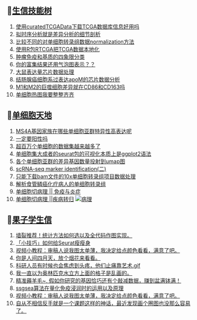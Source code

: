 ## 📝[生信技能树](https://github.com/ixxmu/mp_duty/issues?q=label%3A%E7%94%9F%E4%BF%A1%E6%8A%80%E8%83%BD%E6%A0%91+is%3Aclosed)
<!-- 1issueTable -->

1. [使用curatedTCGAData下载TCGA数据库信息好用吗](https://github.com/ixxmu/mp_duty/issues/2467) 
2. [拟时序分析就是差异分析的细节剖析](https://github.com/ixxmu/mp_duty/issues/2460) 
3. [比较不同的对单细胞转录组数据normalization方法](https://github.com/ixxmu/mp_duty/issues/2459) 
4. [使用R包RTCGA把TCGA数据本地化](https://github.com/ixxmu/mp_duty/issues/2436) 
5. [肿瘤免疫和基质的四象限分类](https://github.com/ixxmu/mp_duty/issues/2435) 
6. [你的富集结果还用气泡图表示？？](https://github.com/ixxmu/mp_duty/issues/2424) 
7. [大鼠表达量芯片数据处理](https://github.com/ixxmu/mp_duty/issues/2423) 
8. [结肠腺癌细胞系过表达apoM的芯片数据分析](https://github.com/ixxmu/mp_duty/issues/2422) 
9. [M1和M2的巨噬细胞差异就在CD86和CD163吗](https://github.com/ixxmu/mp_duty/issues/2417) 
10. [单细胞热图我要整整齐齐](https://github.com/ixxmu/mp_duty/issues/2416) 
<!-- 1issueTable -->
## 📝[单细胞天地](https://github.com/ixxmu/mp_duty/issues?q=label%3A%E5%8D%95%E7%BB%86%E8%83%9E%E5%A4%A9%E5%9C%B0+is%3Aclosed)
<!-- 2issueTable -->

1. [MS4A基因家族在哪些单细胞亚群特异性高表达呢](https://github.com/ixxmu/mp_duty/issues/2462) 
2. [一定要阳性吗](https://github.com/ixxmu/mp_duty/issues/2353) 
3. [超百万个单细胞的数据集越来越多了](https://github.com/ixxmu/mp_duty/issues/2327) 
4. [单细胞集大成者的seurat包的可视化本质上是ggplot2语法](https://github.com/ixxmu/mp_duty/issues/2311) 
5. [各个单细胞亚群的差异基因数量投射到umap图](https://github.com/ixxmu/mp_duty/issues/2308) 
6. [scRNA-seq marker identification(二)](https://github.com/ixxmu/mp_duty/issues/2303) 
7. [只能下载bam文件的10x单细胞转录组项目数据处理](https://github.com/ixxmu/mp_duty/issues/2279) 
8. [解析食管鳞癌化疗病人的单细胞转录组](https://github.com/ixxmu/mp_duty/issues/2203) 
9. [单细胞切病理 || 免疫与炎症](https://github.com/ixxmu/mp_duty/issues/2175) 
10. [单细胞切病理 ||疾病转归](https://github.com/ixxmu/mp_duty/issues/2173) [![病理](https://img.shields.io/github/labels/ixxmu/mp_duty/病理)](https://github.com/ixxmu/mp_duty/labels/病理)
<!-- 2issueTable -->

## 📝[果子学生信](https://github.com/ixxmu/mp_duty/issues?q=label%3A%E6%9E%9C%E5%AD%90%E5%AD%A6%E7%94%9F%E4%BF%A1+is%3Aclosed)
<!-- 3issueTable -->

1. [墙裂推荐！统计方法如何选以及全代码作图实现。](https://github.com/ixxmu/mp_duty/issues/2465) 
2. [「小技巧」如何给Seurat瘦瘦身](https://github.com/ixxmu/mp_duty/issues/2419) 
3. [视频小教程：审稿人说我图太单薄，我决定给点颜色看看，满意了吧。](https://github.com/ixxmu/mp_duty/issues/2350) 
4. [你是人间四月天，放个烟花来看看。](https://github.com/ixxmu/mp_duty/issues/2291) 
5. [科研人员有时候也会焦虑到头疼，他们止痛靠艺术.gif](https://github.com/ixxmu/mp_duty/issues/2290) 
6. [我一直以为奥林匹克水立方上面的格子是乱画的。](https://github.com/ixxmu/mp_duty/issues/2289) 
7. [精准薅羊毛~, 假如你研究的基因恰巧还有个敲减数据，赚到盆满钵满！](https://github.com/ixxmu/mp_duty/issues/2265) 
8. [ssgsea算法在量化免疫浸润时的运用以及原理](https://github.com/ixxmu/mp_duty/issues/2264) 
9. [视频小教程：审稿人说我图太单薄，我决定给点颜色看看，满意了吧。](https://github.com/ixxmu/mp_duty/issues/2249) 
10. [自从不相信反手就是一个课题这样的神话，最近发现画个圈图也没那么容易了。](https://github.com/ixxmu/mp_duty/issues/2248) 
<!-- 3issueTable -->
